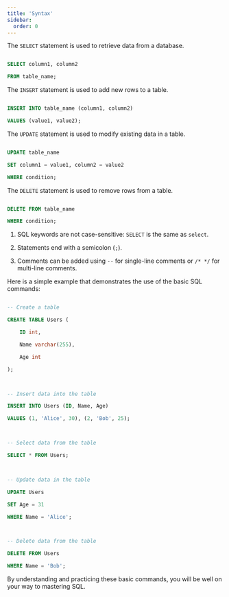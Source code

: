 ```yaml
---
title: 'Syntax'
sidebar:
  order: 0
---
```


 





The `SELECT` statement is used to retrieve data from a database.

```sql

SELECT column1, column2

FROM table_name;

```



The `INSERT` statement is used to add new rows to a table.

```sql

INSERT INTO table_name (column1, column2)

VALUES (value1, value2);

```



The `UPDATE` statement is used to modify existing data in a table.

```sql

UPDATE table_name

SET column1 = value1, column2 = value2

WHERE condition;

```



The `DELETE` statement is used to remove rows from a table.

```sql

DELETE FROM table_name

WHERE condition;

```





1. SQL keywords are not case-sensitive: `SELECT` is the same as `select`.

2. Statements end with a semicolon (`;`).

3. Comments can be added using `--` for single-line comments or `/* */` for multi-line comments.





Here is a simple example that demonstrates the use of the basic SQL commands:

```sql

-- Create a table

CREATE TABLE Users (

    ID int,

    Name varchar(255),

    Age int

);



-- Insert data into the table

INSERT INTO Users (ID, Name, Age)

VALUES (1, 'Alice', 30), (2, 'Bob', 25);



-- Select data from the table

SELECT * FROM Users;



-- Update data in the table

UPDATE Users

SET Age = 31

WHERE Name = 'Alice';



-- Delete data from the table

DELETE FROM Users

WHERE Name = 'Bob';

```



By understanding and practicing these basic commands, you will be well on your way to mastering SQL.
